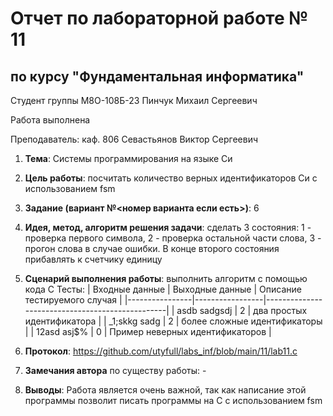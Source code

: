 # Отчет по лабораторной работе № 11
## по курсу "Фундаментальная информатика"

Студент группы М8О-108Б-23 Пинчук Михаил Сергеевич

Работа выполнена 

Преподаватель: каф. 806 Севастьянов Виктор Сергеевич

1. **Тема**: Системы программирования на языке Си
2. **Цель работы**: посчитать количество верных идентификаторов Си с использованием fsm
3. **Задание (вариант №<номер варианта если есть>)**: 6
4. **Идея, метод, алгоритм решения задачи**: сделать 3 состояния: 1 - проверка первого символа, 2 - проверка остальной части слова, 3 - прогон слова в случае ошибки. В конце второго состояния прибавлять к счетчику единицу
5. **Сценарий выполнения работы**: выполнить алгоритм с помощью кода С
Тесты:
| Входные данные | Выходные данные | Описание тестируемого случая                    |
|----------------|-----------------|-------------------------------------------------|
| asdb sadgsdj   | 2               | два простых идентификатора                      |
| _1;skkg  sadg  | 2               | более сложные идентификаторы                    |
| 12asd asj$%    | 0               | Пример неверных  идентификаторов                |

6. **Протокол**: https://github.com/utyfull/labs_inf/blob/main/11/lab11.c
7. **Замечания автора** по существу работы: -
8. **Выводы**: Работа является очень важной, так как написание этой программы позволит писать программы на С с использованием fsm